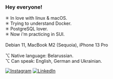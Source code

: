 ### <b>Hey everyone!</b><br>

✳︎ In love with linux & macOS.<br>
✳︎ Trying to understand Docker.<br>
✳︎ PostgreSQL lover.<br>
✳︎ Now i'm practicing in SUI.<br>
<br>
Debian 11, MacBook M2 (Sequoia), iPhone 13 Pro<br>
<br>
⌥ Native language: Belarussian. <br>
⌥ Can speak: English, German and Ukrainian. <br>

[![Instagram](https://img.shields.io/badge/Instagram-%23E4405F.svg?logo=Instagram&logoColor=white)](https://instagram.com/lepranby) [![LinkedIn](https://img.shields.io/badge/LinkedIn-%230077B5.svg?logo=linkedin&logoColor=white)](https://linkedin.com/in/lepranby) <br>
